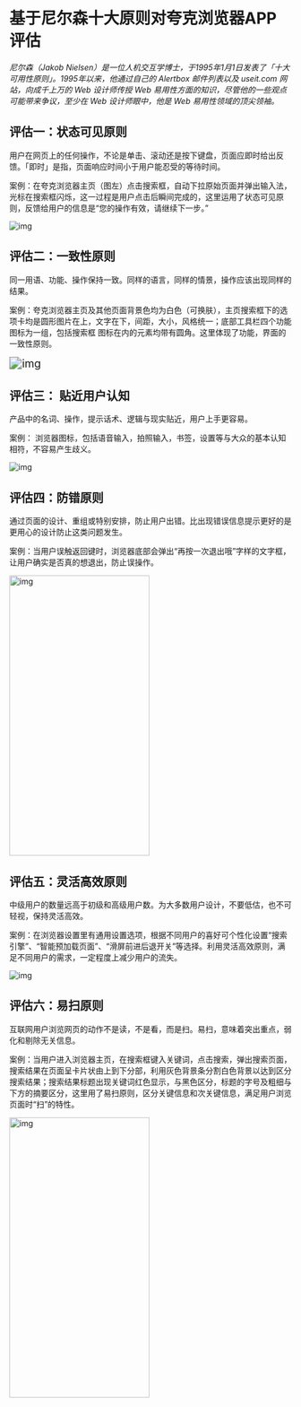 # 基于尼尔森十大原则对夸克浏览器APP评估

*尼尔森（Jakob Nielsen）是一位人机交互学博士，于1995年1月1日发表了「十大可用性原则」。1995年以来，他通过自己的 Alertbox 邮件列表以及 useit.com 网站，向成千上万的 Web 设计师传授 Web 易用性方面的知识，尽管他的一些观点可能带来争议，至少在 Web 设计师眼中，他是 Web 易用性领域的顶尖领袖。*




## **评估一：状态可见原则**

用户在网页上的任何操作，不论是单击、滚动还是按下键盘，页面应即时给出反馈。「即时」是指，页面响应时间小于用户能忍受的等待时间。

案例：在夸克浏览器主页（图左）点击搜索框，自动下拉原始页面并弹出输入法，光标在搜索框闪烁，这一过程是用户点击后瞬间完成的，这里运用了状态可见原则，反馈给用户的信息是“您的操作有效，请继续下一步。”

![img](https://gitee.com/hukaif/picture/raw/master/img/quark/01.png)

## **评估二：一致性原则**

同一用语、功能、操作保持一致。同样的语言，同样的情景，操作应该出现同样的结果。

案例：夸克浏览器主页及其他页面背景色均为白色（可换肤），主页搜索框下的选项卡均是圆形图片在上，文字在下，间距，大小，风格统一；底部工具栏四个功能图标为一组，包括搜索框 图标在内的元素均带有圆角。这里体现了功能，界面的一致性原则。

<img src="https://gitee.com/hukaif/picture/raw/master/img/quark/02.png" alt="img" style="zoom:140%;" />

## **评估三： 贴近用户认知**

产品中的名词、操作，提示话术、逻辑与现实贴近，用户上手更容易。

案例： 浏览器图标，包括语音输入，拍照输入，书签，设置等与大众的基本认知相符，不容易产生歧义。

![img](https://gitee.com/hukaif/picture/raw/master/img/quark/03.png)

## **评估四：防错原则**

通过页面的设计、重组或特别安排，防止用户出错。比出现错误信息提示更好的是更用心的设计防止这类问题发生。

案例：当用户误触返回键时，浏览器底部会弹出“再按一次退出哦”字样的文字框，让用户确实是否真的想退出，防止误操作。

<img src="https://gitee.com/hukaif/picture/raw/master/img/quark/04.png" alt="img" width = "250" height = "500" />

## **评估五：灵活高效原则**

中级用户的数量远高于初级和高级用户数。为大多数用户设计，不要低估，也不可轻视，保持灵活高效。

案例：在浏览器设置里有通用设置选项，根据不同用户的喜好可个性化设置“搜索引擎”、“智能预加载页面”、“滑屏前进后退开关”等选择。利用灵活高效原则，满足不同用户的需求，一定程度上减少用户的流失。

![img](https://gitee.com/hukaif/picture/raw/master/img/quark/05.png)

## **评估六：易扫原则**

互联网用户浏览网页的动作不是读，不是看，而是扫。易扫，意味着突出重点，弱化和剔除无关信息。

案例：当用户进入浏览器主页，在搜索框键入关键词，点击搜索，弹出搜索页面，搜索结果在页面呈卡片状由上到下分部，利用灰色背景条分割白色背景以达到区分搜索结果；搜索结果标题出现关键词红色显示，与黑色区分，标题的字号及粗细与下方的摘要区分，这里用了易扫原则，区分关键信息和次关键信息，满足用户浏览页面时“扫”的特性。

<img src="https://gitee.com/hukaif/picture/raw/master/img/quark/06.png" alt="img" width = "250" height = "500" />
